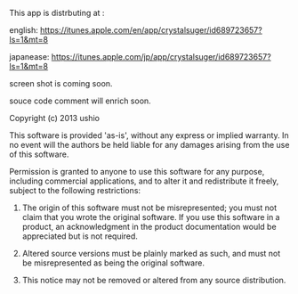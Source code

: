 This app is distrbuting at :

english:
https://itunes.apple.com/en/app/crystalsuger/id689723657?ls=1&mt=8

japanease:
https://itunes.apple.com/jp/app/crystalsuger/id689723657?ls=1&mt=8


screen shot is coming soon.

souce code comment will enrich soon.



 Copyright (c) 2013 ushio
 
 This software is provided 'as-is', without any express or implied warranty. In no event will the authors be held liable for any damages arising from the use of this software.
 
 Permission is granted to anyone to use this software for any purpose, including commercial applications, and to alter it and redistribute it freely, subject to the following restrictions:
 
 1. The origin of this software must not be misrepresented; you must not claim that you wrote the original software. If you use this software in a product, an acknowledgment in the product documentation would be appreciated but is not required.
 
 2. Altered source versions must be plainly marked as such, and must not be misrepresented as being the original software.
 
 3. This notice may not be removed or altered from any source distribution.

